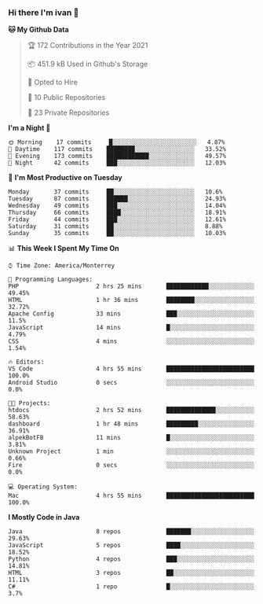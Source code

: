 ### Hi there I'm ivan 👋
<!--START_SECTION:waka-->
**🐱 My Github Data** 

> 🏆 172 Contributions in the Year 2021
 > 
> 📦 451.9 kB Used in Github's Storage 
 > 
> 💼 Opted to Hire
 > 
> 📜 10 Public Repositories 
 > 
> 🔑 23 Private Repositories  
 > 
**I'm a Night 🦉** 

```text
🌞 Morning    17 commits     █░░░░░░░░░░░░░░░░░░░░░░░░   4.87% 
🌆 Daytime    117 commits    ████████░░░░░░░░░░░░░░░░░   33.52% 
🌃 Evening    173 commits    ████████████░░░░░░░░░░░░░   49.57% 
🌙 Night      42 commits     ███░░░░░░░░░░░░░░░░░░░░░░   12.03%

```
📅 **I'm Most Productive on Tuesday** 

```text
Monday       37 commits     ██░░░░░░░░░░░░░░░░░░░░░░░   10.6% 
Tuesday      87 commits     ██████░░░░░░░░░░░░░░░░░░░   24.93% 
Wednesday    49 commits     ███░░░░░░░░░░░░░░░░░░░░░░   14.04% 
Thursday     66 commits     ████░░░░░░░░░░░░░░░░░░░░░   18.91% 
Friday       44 commits     ███░░░░░░░░░░░░░░░░░░░░░░   12.61% 
Saturday     31 commits     ██░░░░░░░░░░░░░░░░░░░░░░░   8.88% 
Sunday       35 commits     ██░░░░░░░░░░░░░░░░░░░░░░░   10.03%

```


📊 **This Week I Spent My Time On** 

```text
⌚︎ Time Zone: America/Monterrey

💬 Programming Languages: 
PHP                      2 hrs 25 mins       ████████████░░░░░░░░░░░░░   49.45% 
HTML                     1 hr 36 mins        ████████░░░░░░░░░░░░░░░░░   32.72% 
Apache Config            33 mins             ███░░░░░░░░░░░░░░░░░░░░░░   11.5% 
JavaScript               14 mins             █░░░░░░░░░░░░░░░░░░░░░░░░   4.79% 
CSS                      4 mins              ░░░░░░░░░░░░░░░░░░░░░░░░░   1.54%

🔥 Editors: 
VS Code                  4 hrs 55 mins       █████████████████████████   100.0% 
Android Studio           0 secs              ░░░░░░░░░░░░░░░░░░░░░░░░░   0.0%

🐱‍💻 Projects: 
htdocs                   2 hrs 52 mins       ██████████████░░░░░░░░░░░   58.63% 
dashboard                1 hr 48 mins        █████████░░░░░░░░░░░░░░░░   36.91% 
alpekBotFB               11 mins             █░░░░░░░░░░░░░░░░░░░░░░░░   3.81% 
Unknown Project          1 min               ░░░░░░░░░░░░░░░░░░░░░░░░░   0.66% 
Fire                     0 secs              ░░░░░░░░░░░░░░░░░░░░░░░░░   0.0%

💻 Operating System: 
Mac                      4 hrs 55 mins       █████████████████████████   100.0%

```

**I Mostly Code in Java** 

```text
Java                     8 repos             ███████░░░░░░░░░░░░░░░░░░   29.63% 
JavaScript               5 repos             ████░░░░░░░░░░░░░░░░░░░░░   18.52% 
Python                   4 repos             ███░░░░░░░░░░░░░░░░░░░░░░   14.81% 
HTML                     3 repos             ██░░░░░░░░░░░░░░░░░░░░░░░   11.11% 
C#                       1 repo              █░░░░░░░░░░░░░░░░░░░░░░░░   3.7%

```



<!--END_SECTION:waka-->

<!--
<p align="center">
  <img src ="https://github-readme-stats.vercel.app/api?username=ivanjtm&show_icons=true&count_private=true&theme=default&hide_border=true&include_all_commits=true?count_private=true">
  <img src ="https://github-readme-stats.vercel.app/api/top-langs/?username=ivanjtm&layout=compact&hide_border=true&langs_count=50">
  <img src="https://github-readme-stats.vercel.app/api/wakatime?username=ivanjtm&hide_border=true"> 
</p>
-->

